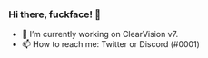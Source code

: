 ### Hi there, fuckface! 👋

- 🔭 I’m currently working on ClearVision v7.
- 📫 How to reach me: Twitter or Discord (#0001)
